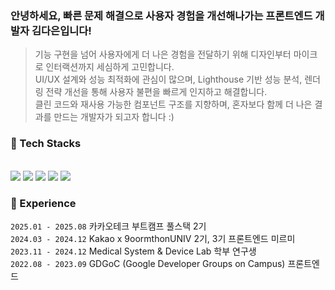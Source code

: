 

<div align="start">
<h3>안녕하세요, 빠른 문제 해결으로 사용자 경험을 개선해나가는 프론트엔드 개발자 김다은입니다! </h3>

> 기능 구현을 넘어 사용자에게 더 나은 경험을 전달하기 위해 디자인부터 마이크로 인터랙션까지 세심하게 고민합니다.  
UI/UX 설계와 성능 최적화에 관심이 많으며, Lighthouse 기반 성능 분석, 렌더링 전략 개선을 통해 사용자 불편을 빠르게 인지하고 해결합니다.<br>
클린 코드와 재사용 가능한 컴포넌트 구조를 지향하며, 혼자보다 함께 더 나은 결과를 만드는 개발자가 되고자 합니다 :)


<h3>💬 Tech Stacks </h3>
<br>

<img src="https://img.shields.io/badge/React-20232A?style=for-the-badge&logo=react&logoColor=61DAFB"> 
<img src="https://img.shields.io/badge/Next.js-20232A?style=for-the-badge&logo=Next.js&logoColor=white"> 
<img src="https://img.shields.io/badge/TypeScript-007ACC?style=for-the-badge&logo=typescript&logoColor=white">
<img src="https://img.shields.io/badge/JavaScript-F7DF1E?style=for-the-badge&logo=JavaScript&logoColor=white">
<img src="https://img.shields.io/badge/Python-3776AB?style=for-the-badge&logo=python&logoColor=white"> 

<br>
<h3>💬 Experience </h3>

`2025.01 - 2025.08` 카카오테크 부트캠프 풀스택 2기<br>
`2024.03 - 2024.12` Kakao x 9oormthonUNIV 2기, 3기 프론트엔드 미르미<br>
`2023.11 - 2024.12` Medical System & Device Lab 학부 연구생<br>
`2022.08 - 2023.09` GDGoC (Google Developer Groups on Campus) 프론트엔드<br>

<br>
